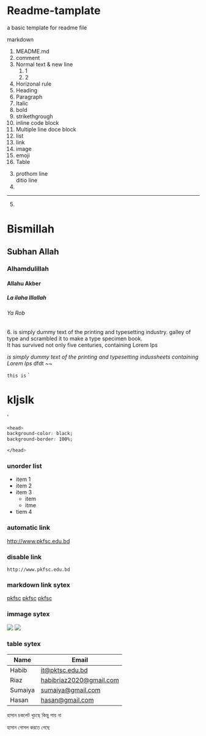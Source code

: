 # Readme-tamplate
a basic template for readme file 

markdown
1. MEADME.md
2. comment
3. Normal text & new line
    1. 1
    2. 2
4. Horizonal rule
5. Heading
6. Paragraph
7. Italic
8. bold
9. strikethgrough
10. inline code block
11. Multiple line doce block
12. list 
13. link
14. image
15. emoji
16. Table

 <!--2. Bismillah-->

3. prothom line <br>
ditio line
4. 
---
5. 
# Bismillah
## Subhan Allah
### Alhamdulillah
#### Allahu Akber
##### La ilaha Illallah
###### Ya Rob

<p> 6. is simply dummy text of the printing and typesetting industry.  galley of type and scrambled it to make a type specimen book. <br> 
It has survived not only five centuries, containing Lorem Ips </p>
<i> is simply dummy text of the printing and typesetting indussheets containing Lorem Ips </i>
 dfdt ~~ <br>

`this is` 
`<h1> kljslk</h1>'  

```css
<head>
background-color: black;
background-border: 100%;

</head>
```
### unorder list
- item 1
- item 2
- item 3 
    - item 
    - itme 
- tiem 4

### automatic link
http://www.pkfsc.edu.bd

### disable link
`http://www.pkfsc.edu.bd`    

### markdown link sytex
[pkfsc](http://www.pkfsc.edu.bd)
[pkfsc](http://www.pkfsc.edu.bd)
[pkfsc](Websitelink)

<!-- All link is here -->
[Websitelink]: http://www.pkfsc.edu.bd
  
    
      

### immage sytex
<img src="./Downloads/304197.jpg" />
<img src ="304197.jpg">

### table sytex
| Name | Email |
|----|----|
|Habib| it@pktsc.edu.bd|
|Riaz| habibriaz2020@gmail.com|
|Sumaiya| sumaiya@gmail.com
|Hasan| hasan@gmail.com


হাসান চকলেট খুচছে কিন্তু পায় না


হাসান গোসল করতে গেছে
